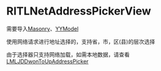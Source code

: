# RITLNetAddressPickerView

需要导入[Masonry](https://github.com/SnapKit/Masonry)、[YYModel](https://github.com/ibireme/YYModel)

使用网络请求进行地址选择的，支持省，市，区(县)的层次选择


由于选择器只支持网络加载，如需本地数据，请查看[LMLJDDwonToUpAddressPicker](https://github.com/liaodalin19903/LMLJDDwonToUpAddressPicker)
